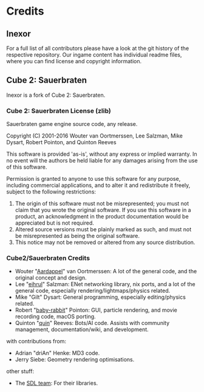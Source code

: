 # Credits

## Inexor

For a full list of all contributors please have a look at the git history of the respective repository.
Our ingame content has individual readme files, where you can find license and copyright information.

## Cube 2: Sauerbraten

Inexor is a fork of Cube 2: Sauerbraten.

### Cube 2: Sauerbraten License (zlib)

Sauerbraten game engine source code, any release.

Copyright (C) 2001-2016 Wouter van Oortmerssen, Lee Salzman, Mike Dysart, Robert Pointon, and Quinton Reeves

This software is provided 'as-is', without any express or implied
warranty.  In no event will the authors be held liable for any damages
arising from the use of this software.

Permission is granted to anyone to use this software for any purpose,
including commercial applications, and to alter it and redistribute it
freely, subject to the following restrictions:

1. The origin of this software must not be misrepresented; you must not
   claim that you wrote the original software. If you use this software
   in a product, an acknowledgment in the product documentation would be
   appreciated but is not required.
2. Altered source versions must be plainly marked as such, and must not be
   misrepresented as being the original software.
3. This notice may not be removed or altered from any source distribution.

### Cube2/Sauerbraten Credits

* Wouter "[Aardappel](http://strlen.com/)" van Oortmerssen: A lot of the general code, and the original concept and design.
* Lee "[eihrul](http://sauerbraten.org/lee/)" Salzman: ENet networking library, nix ports, and a lot of the general code, especially rendering/lightmaps/physics related.
* Mike "Gilt" Dysart: General programming, especially editing/physics related.
* Robert "[baby-rabbit](http://www.fernlightning.com/)" Pointon: GUI, particle rendering, and movie recording code, macOS porting.
* Quinton "[quin](http://www.redeclipse.net/)" Reeves: Bots/AI code. Assists with community management, documentation/wiki, and development.

with contributions from:

* Adrian "driAn" Henke: MD3 code.
* Jerry Siebe: Geometry rendering optimisations.

other stuff:

* The [SDL team](https://www.libsdl.org): For their libraries.
